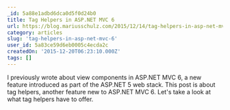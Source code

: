 ```yaml
---
_id: 5a88e1adbd6dca0d5f0d24b0
title: Tag Helpers in ASP.NET MVC 6
url: https://blog.mariusschulz.com/2015/12/14/tag-helpers-in-asp-net-mvc-6
category: articles
slug: 'tag-helpers-in-asp-net-mvc-6'
user_id: 5a83ce59d6eb0005c4ecda2c
createdOn: '2015-12-20T06:23:10.000Z'
tags: []
---
```


I previously wrote about view components in ASP.NET MVC 6, a new feature introduced as part of the ASP.NET 5 web stack. This post is about tag helpers, another feature new to ASP.NET MVC 6. Let's take a look at what tag helpers have to offer.
